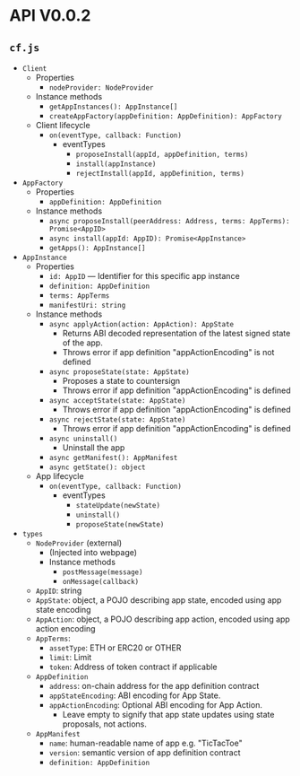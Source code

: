 # API V0.0.2
## `cf.js`

- `Client`
    - Properties
        - `nodeProvider: NodeProvider`
    - Instance methods
        - `getAppInstances(): AppInstance[]`
        - `createAppFactory(appDefinition: AppDefinition): AppFactory`
    - Client lifecycle
        - `on(eventType, callback: Function)`
            - eventTypes
                - `proposeInstall(appId, appDefinition, terms)`
                - `install(appInstance)`
                - `rejectInstall(appId, appDefinition, terms)`
- `AppFactory`
    - Properties
        - `appDefinition: AppDefinition`
    - Instance methods
        - `async proposeInstall(peerAddress: Address, terms: AppTerms): Promise<AppID>`
        - `async install(appId: AppID): Promise<AppInstance>`
        - `getApps(): AppInstance[]`
- `AppInstance`
    - Properties
        - `id: AppID` — Identifier for this specific app instance
        - `definition: AppDefinition`
        - `terms: AppTerms`
        - `manifestUri: string`
    - Instance methods
        - `async applyAction(action: AppAction): AppState`
            - Returns ABI decoded representation of the latest signed state of the app.
            - Throws error if app definition "appActionEncoding" is not defined
        - `async proposeState(state: AppState)`
            - Proposes a state to countersign
            - Throws error if app definition "appActionEncoding" is defined
        - `async acceptState(state: AppState)`
            - Throws error if app definition "appActionEncoding" is defined
        - `async rejectState(state: AppState)`
            - Throws error if app definition "appActionEncoding" is defined
        - `async uninstall()`
            - Uninstall the app
        - `async getManifest(): AppManifest`
        - `async getState(): object`
    - App lifecycle
        - `on(eventType, callback: Function)`
            - eventTypes
                - `stateUpdate(newState)`
                - `uninstall()`
                - `proposeState(newState)`
- `types`
    - `NodeProvider` (external)
        - (Injected into webpage)
        - Instance methods
            - `postMessage(message)`
            - `onMessage(callback)`
    - `AppID`: string
    - `AppState`: object, a POJO describing app state, encoded using app state encoding
    - `AppAction`: object, a POJO describing app action, encoded using app action encoding
    - `AppTerms`:
        - `assetType`: ETH or ERC20 or OTHER
        - `limit`: Limit
        - `token`: Address of token contract if applicable
    - `AppDefinition`
        - `address`: on-chain address for the app definition contract
        - `appStateEncoding`: ABI encoding for App State.
        - `appActionEncoding`: Optional ABI encoding for App Action. 
            - Leave empty to signify that app state updates using state proposals, not actions.
    - `AppManifest`
        - `name`: human-readable name of app e.g. "TicTacToe"
        - `version`: semantic version of app definition contract
        - `definition: AppDefinition`
